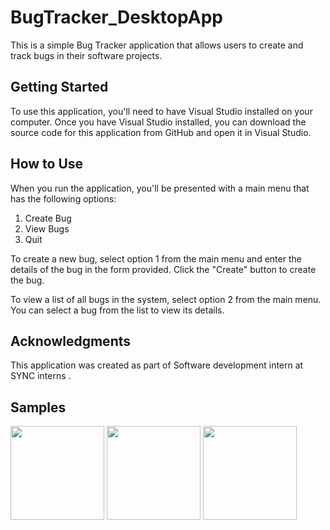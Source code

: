# BugTracker_DesktopApp


This is a simple Bug Tracker application that allows users to create and track bugs in their software projects. 

## Getting Started

To use this application, you'll need to have Visual Studio installed on your computer. Once you have Visual Studio installed, you can download the source code for this application from GitHub and open it in Visual Studio.

## How to Use

When you run the application, you'll be presented with a main menu that has the following options:

1. Create Bug
2. View Bugs
3. Quit

To create a new bug, select option 1 from the main menu and enter the details of the bug in the form provided. Click the "Create" button to create the bug.

To view a list of all bugs in the system, select option 2 from the main menu. You can select a bug from the list to view its details.


## Acknowledgments

This application was created as part of Software development intern at SYNC interns . 



## Samples
<img  src = "https://github.com/Mahmoud-UL/BugTracker_DesktopApp/blob/main/Samples/B1.png?raw=true" width ="150"> <img  src = "https://github.com/Mahmoud-UL/BugTracker_DesktopApp/blob/main/Samples/B2.png?raw=true" width ="150"> <img  src = "https://github.com/Mahmoud-UL/BugTracker_DesktopApp/blob/main/Samples/B3.png?raw=true" width ="150">



